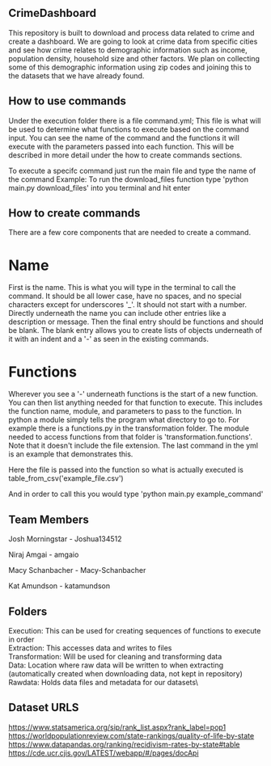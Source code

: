 ## CrimeDashboard
This repository is built to download and process data related to crime and create a dashboard. We are going to look at crime data from specific cities and see how crime relates to demographic information such as income, population density, household size and other factors. We plan on collecting some of this demographic information using zip codes and joining this to the datasets that we have already found. 

## How to use commands
Under the execution folder there is a file command.yml; This file is what will be used to determine what functions to execute based on the command input. You can see the name of the command and the functions it will execute with the parameters passed into each function. This will be described in more detail under the how to create commands sections.

To execute a specifc command just run the main file and type the name of the command
Example: To run the download_files function type 'python main.py download_files' into you terminal and hit enter

## How to create commands
There are a few core components that are needed to create a command.

# Name 
First is the name. This is what you will type in the terminal to call the command. It should be all lower case, have no spaces, and no special characters except for underscores '_'. It should not start with a number. Directly underneath the name you can include other entries like a description or message. Then the final entry should be functions and should be blank. The blank entry allows you to create lists of objects underneath of it with an indent and a '-' as seen in the existing commands.

# Functions
Wherever you see a '-' underneath functions is the start of a new function. You can then list anything needed for that function to execute. This includes the function name, module, and parameters to pass to the function. In python a module simply tells the program what directory to go to. For example there is a functions.py in the transformation folder. The module needed to access functions from that folder is 'transformation.functions'. Note that it doesn't include the file extension. The last command in the yml is an example that demonstrates this.

Here the file is passed into the function so what is actually executed is table_from_csv('example_file.csv')

And in order to call this you would type 'python main.py example_command'
          

## Team Members
Josh Morningstar
    - Joshua134512

Niraj Amgai
    - amgaio

Macy Schanbacher
    - Macy-Schanbacher
    
Kat Amundson
    - katamundson

## Folders
Execution: This can be used for creating sequences of functions to execute in order\
Extraction: This accesses data and writes to files\
Transformation: Will be used for cleaning and transforming data\
Data: Location where raw data will be written to when extracting (automatically created when downloading data, not kept in repository)\
Rawdata: Holds data files and metadata for our datasets\

## Dataset URLS
https://www.statsamerica.org/sip/rank_list.aspx?rank_label=pop1 
https://worldpopulationreview.com/state-rankings/quality-of-life-by-state 
https://www.datapandas.org/ranking/recidivism-rates-by-state#table 
https://cde.ucr.cjis.gov/LATEST/webapp/#/pages/docApi 
